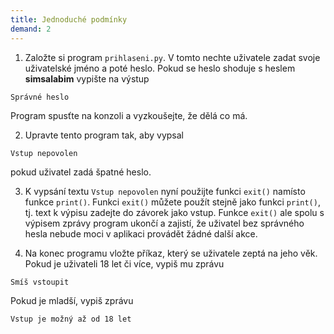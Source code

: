 ```yaml
---
title: Jednoduché podmínky
demand: 2
---
```


1. Založte si program `prihlaseni.py`. V tomto nechte uživatele zadat svoje uživatelské jméno a poté heslo. Pokud se heslo shoduje s heslem **simsalabim** vypište na výstup

```
Správné heslo
```

Program spusťte na konzoli a vyzkoušejte, že dělá co má.

2. Upravte tento program tak, aby vypsal

```
Vstup nepovolen
```

pokud uživatel zadá špatné heslo.

3. K vypsání textu `Vstup nepovolen` nyní použijte funkci `exit()` namísto funkce `print()`. Funkci `exit()` můžete použít stejně jako funkci `print()`, tj. text k výpisu zadejte do závorek jako vstup. Funkce `exit()` ale spolu s výpisem zprávy program ukončí a zajistí, že uživatel bez správného hesla nebude moci v aplikaci provádět žádné další akce. 

4. Na konec programu vložte příkaz, který se uživatele zeptá na jeho věk. Pokud je uživateli 18 let či více, vypiš mu zprávu

```
Smíš vstoupit
```

Pokud je mladší, vypiš zprávu

```
Vstup je možný až od 18 let
```
